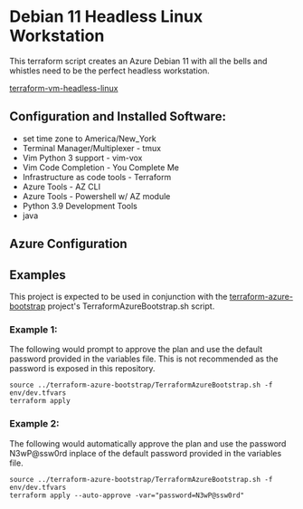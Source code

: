 # Debian 11 Headless Linux Workstation

This terraform script creates an Azure Debian 11 with all the bells and whistles need to be the perfect headless workstation.

[terraform-vm-headless-linux](terraform-vm-headless-linux.png)

## Configuration and Installed Software:

* set time zone to America/New_York
* Terminal Manager/Multiplexer - tmux
* Vim Python 3 support - vim-vox
* Vim Code Completion - You Complete Me
* Infrastructure as code tools - Terraform
* Azure Tools - AZ CLI
* Azure Tools - Powershell w/ AZ module
* Python 3.9 Development Tools
* java

## Azure Configuration

## Examples
This project is expected to be used in conjunction with the [terraform-azure-bootstrap](https://github.com/sfibich/terraform-azure-bootstrap) project's TerraformAzureBootstrap.sh script.	
### Example 1:

The following would prompt to approve the plan and use the default password provided in the variables file.  This is not recommended as the password is exposed in this repository.

```
source ../terraform-azure-bootstrap/TerraformAzureBootstrap.sh -f env/dev.tfvars
terraform apply
```

### Example 2:

The following would automatically approve the plan and use the password N3wP@ssw0rd inplace of the default password provided in the variables file.

```
source ../terraform-azure-bootstrap/TerraformAzureBootstrap.sh -f env/dev.tfvars
terraform apply --auto-approve -var="password=N3wP@ssw0rd"
```
